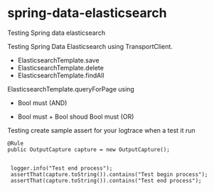 # spring-data-elasticsearch
Testing Spring data elasticsearch 



Testing Spring Data Elasticsearch  using TransportClient. 


-  ElasticsearchTemplate.save
-  ElasticsearchTemplate.delete
-  ElasticsearchTemplate.findAll

ElasticsearchTemplate.queryForPage using 

-  Bool must  (AND)

-  Bool must + Bool shoud Bool must (OR)


Testing create sample assert for your logtrace when a test it run

    @Rule
    public OutputCapture capture = new OutputCapture();
    
    
     logger.info("Test end process");
     assertThat(capture.toString()).contains("Test begin process");
     assertThat(capture.toString()).contains("Test end process");




